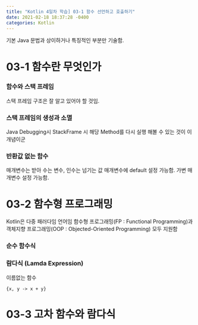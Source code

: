```yaml
---
title: "Kotlin 4일차 학습] 03-1 함수 선언하고 호출하기"
date: 2021-02-18 18:37:28 -0400
categories: Kotlin
---
```


기본 Java 문법과 상이하거나 특징적인 부분만 기술함.

# 03-1 함수란 무엇인가

### 함수와 스택 프레임
스택 프레임 구조은 잘 알고 있어야 할 것임.

### 스택 프레임의 생성과 소멸
Java Debugging시 StackFrame 시 해당 Method를 다시 실행 해볼 수 있는 것이 이 개념이군

### 반환값 없는 함수
매개변수는 받아 수는 변수, 인수는 넘기는 값
매개변수에 default 설정 가능함.
가변 매개변수 설정 가능함.

# 03-2 함수형 프로그래밍
Kotlin은 다중 패러다임 언어임
함수형 프로그래밍(FP : Functional Programming)과 객체지향 프로그래밍(OOP : Objected-Oriented Programming) 모두 지원함

### 순수 함수식

### 람다식 (Lamda Expression)
이름없는 함수
```
{x, y -> x + y}
```

# 03-3 고차 함수와 람다식
